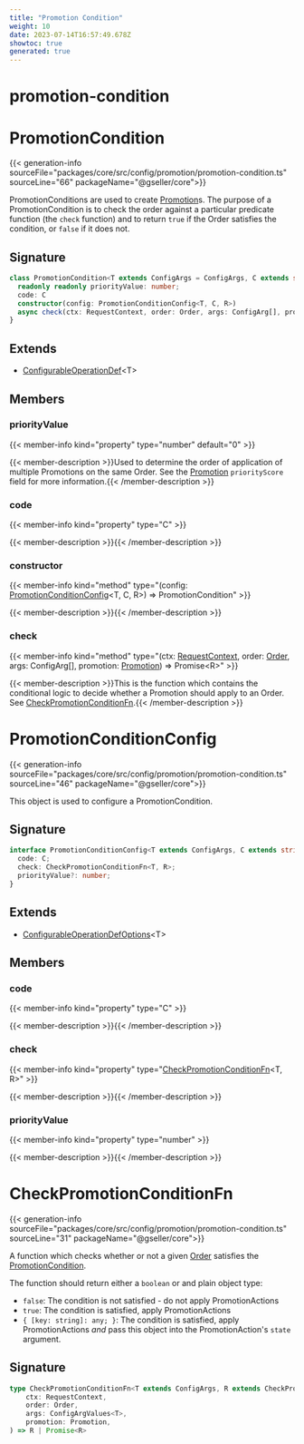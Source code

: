 ```yaml
---
title: "Promotion Condition"
weight: 10
date: 2023-07-14T16:57:49.678Z
showtoc: true
generated: true
---
```

<!-- This file was generated from the Vendure source. Do not modify. Instead, re-run the "docs:build" script -->

# promotion-condition
<div class="symbol">


# PromotionCondition

{{< generation-info sourceFile="packages/core/src/config/promotion/promotion-condition.ts" sourceLine="66" packageName="@gseller/core">}}

PromotionConditions are used to create <a href='/typescript-api/entities/promotion#promotion'>Promotion</a>s. The purpose of a PromotionCondition
is to check the order against a particular predicate function (the `check` function) and to return
`true` if the Order satisfies the condition, or `false` if it does not.

## Signature

```TypeScript
class PromotionCondition<T extends ConfigArgs = ConfigArgs, C extends string = string, R extends CheckPromotionConditionResult = any> extends ConfigurableOperationDef<T> {
  readonly readonly priorityValue: number;
  code: C
  constructor(config: PromotionConditionConfig<T, C, R>)
  async check(ctx: RequestContext, order: Order, args: ConfigArg[], promotion: Promotion) => Promise<R>;
}
```
## Extends

 * <a href='/typescript-api/configurable-operation-def/#configurableoperationdef'>ConfigurableOperationDef</a>&#60;T&#62;


## Members

### priorityValue

{{< member-info kind="property" type="number" default="0"  >}}

{{< member-description >}}Used to determine the order of application of multiple Promotions
on the same Order. See the <a href='/typescript-api/entities/promotion#promotion'>Promotion</a> `priorityScore` field for
more information.{{< /member-description >}}

### code

{{< member-info kind="property" type="C"  >}}

{{< member-description >}}{{< /member-description >}}

### constructor

{{< member-info kind="method" type="(config: <a href='/typescript-api/promotions/promotion-condition#promotionconditionconfig'>PromotionConditionConfig</a>&#60;T, C, R&#62;) => PromotionCondition"  >}}

{{< member-description >}}{{< /member-description >}}

### check

{{< member-info kind="method" type="(ctx: <a href='/typescript-api/request/request-context#requestcontext'>RequestContext</a>, order: <a href='/typescript-api/entities/order#order'>Order</a>, args: ConfigArg[], promotion: <a href='/typescript-api/entities/promotion#promotion'>Promotion</a>) => Promise&#60;R&#62;"  >}}

{{< member-description >}}This is the function which contains the conditional logic to decide whether
a Promotion should apply to an Order. See <a href='/typescript-api/promotions/promotion-condition#checkpromotionconditionfn'>CheckPromotionConditionFn</a>.{{< /member-description >}}


</div>
<div class="symbol">


# PromotionConditionConfig

{{< generation-info sourceFile="packages/core/src/config/promotion/promotion-condition.ts" sourceLine="46" packageName="@gseller/core">}}

This object is used to configure a PromotionCondition.

## Signature

```TypeScript
interface PromotionConditionConfig<T extends ConfigArgs, C extends string, R extends CheckPromotionConditionResult> extends ConfigurableOperationDefOptions<T> {
  code: C;
  check: CheckPromotionConditionFn<T, R>;
  priorityValue?: number;
}
```
## Extends

 * <a href='/typescript-api/configurable-operation-def/configurable-operation-def-options#configurableoperationdefoptions'>ConfigurableOperationDefOptions</a>&#60;T&#62;


## Members

### code

{{< member-info kind="property" type="C"  >}}

{{< member-description >}}{{< /member-description >}}

### check

{{< member-info kind="property" type="<a href='/typescript-api/promotions/promotion-condition#checkpromotionconditionfn'>CheckPromotionConditionFn</a>&#60;T, R&#62;"  >}}

{{< member-description >}}{{< /member-description >}}

### priorityValue

{{< member-info kind="property" type="number"  >}}

{{< member-description >}}{{< /member-description >}}


</div>
<div class="symbol">


# CheckPromotionConditionFn

{{< generation-info sourceFile="packages/core/src/config/promotion/promotion-condition.ts" sourceLine="31" packageName="@gseller/core">}}

A function which checks whether or not a given <a href='/typescript-api/entities/order#order'>Order</a> satisfies the <a href='/typescript-api/promotions/promotion-condition#promotioncondition'>PromotionCondition</a>.

The function should return either a `boolean` or and plain object type:

* `false`: The condition is not satisfied - do not apply PromotionActions
* `true`: The condition is satisfied, apply PromotionActions
* `{ [key: string]: any; }`: The condition is satisfied, apply PromotionActions
_and_ pass this object into the PromotionAction's `state` argument.

## Signature

```TypeScript
type CheckPromotionConditionFn<T extends ConfigArgs, R extends CheckPromotionConditionResult> = (
    ctx: RequestContext,
    order: Order,
    args: ConfigArgValues<T>,
    promotion: Promotion,
) => R | Promise<R>
```
</div>
